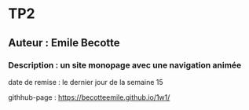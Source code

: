 # TP2

## Auteur : Emile Becotte

### Description : un site monopage avec une navigation animée

date de remise : le dernier jour de la semaine 15

githhub-page : https://becotteemile.github.io/1w1/
